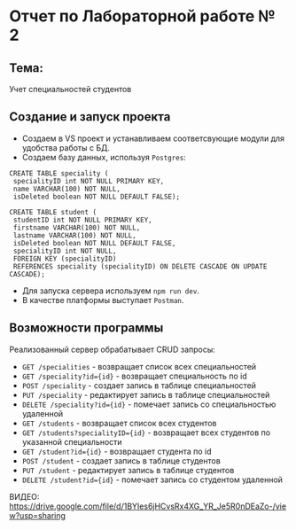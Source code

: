# Отчет по Лабораторной работе № 2  

## Тема:  
Учет специальностей студентов  

## Создание и запуск проекта  

- Создаем в VS проект и устанавливаем соответсвующие модули для удобства работы с БД.  
- Создаем базу данных, используя `Postgres`:  
```  
CREATE TABLE speciality ( 
 specialityID int NOT NULL PRIMARY KEY, 
 name VARCHAR(100) NOT NULL,
 isDeleted boolean NOT NULL DEFAULT FALSE);

CREATE TABLE student ( 
 studentID int NOT NULL PRIMARY KEY, 
 firstname VARCHAR(100) NOT NULL, 
 lastname VARCHAR(100) NOT NULL, 
 isDeleted boolean NOT NULL DEFAULT FALSE,
 specialityID int NOT NULL, 
 FOREIGN KEY (specialityID) 
 REFERENCES speciality (specialityID) ON DELETE CASCADE ON UPDATE CASCADE);
 ```
- Для запуска сервера используем `npm run dev`.  
- В качестве платформы выступает `Postman`.  

## Возможности программы  

Реализованный сервер обрабатывает CRUD запросы:  
- `GET /specialities` - возвращает список всех специальностей  
- `GET /speciality?id={id}` - возвращает специальность по id  
- `POST /speciality` - создает запись в таблице специальностей  
- `PUT /speciality` - редактирует запись в таблице специальностей  
- `DELETE /speciality?id={id}` - помечает запись со специальностью удаленной  
- `GET /students` - возвращает список всех студентов  
- `GET /students?specialityID={id}` - возвращает всех студентов по указанной специальности  
- `GET /student?id={id}` - возвращает студента по id  
- `POST /student` - создает запись в таблице студентов  
- `PUT /student` - редактирует запись в таблице студентов  
- `DELETE /student?id={id}` - помечает запись со студентом удаленной  

ВИДЕО: https://drive.google.com/file/d/1BYIes6jHCvsRx4XG_YR_Je5R0nDEaZo-/view?usp=sharing
